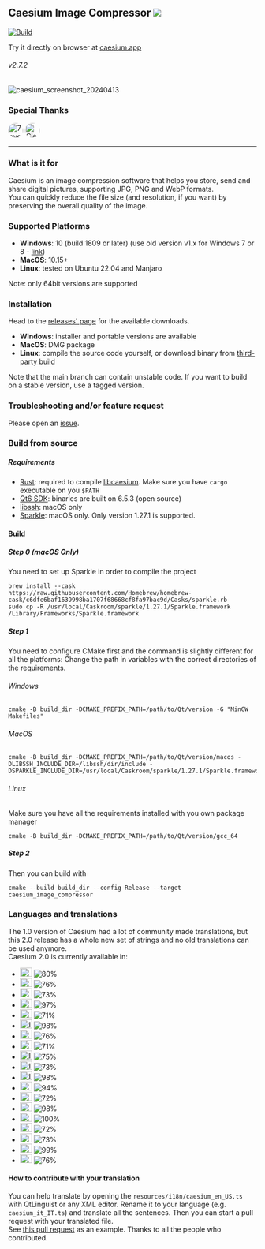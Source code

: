 ## Caesium Image Compressor  [![](https://img.shields.io/static/v1?label=Sponsor&message=%E2%9D%A4&logo=GitHub&color=%23fe8e86)](https://github.com/sponsors/Lymphatus)

[![Build](https://github.com/Lymphatus/caesium-image-compressor/actions/workflows/build-qt.yml/badge.svg)](https://github.com/Lymphatus/caesium-image-compressor/actions/workflows/build-qt.yml)

Try it directly on browser at [caesium.app](https://caesium.app)

###### v2.7.2

![caesium_screenshot_20240413](https://github.com/Lymphatus/caesium-image-compressor/assets/12133996/c09f06ab-abe2-4fa6-8c43-29b7073cb6df)

### Special Thanks
<a href="https://github.com/7eventech77"><img src="https://github.com/7eventech77.png" width="30px" alt="7eventech77" style="border-radius: 100%;" /></a>
<a href="https://github.com/ClearRabbit"><img src="https://github.com/ClearRabbit.png" width="30px" alt="ClearRabbit" style="border-radius: 100%;" /></a>

----------
### What is it for
Caesium is an image compression software that helps you store, send and share digital pictures, supporting JPG, PNG and WebP formats.  
You can quickly reduce the file size (and resolution, if you want) by preserving the overall quality of the image.

### Supported Platforms
- **Windows**: 10 (build 1809 or later) (use old version v1.x for Windows 7 or 8 - [link](https://www.fosshub.com/Caesium-Image-Compressor-old.html))
- **MacOS**: 10.15+
- **Linux**: tested on Ubuntu 22.04 and Manjaro

Note: only 64bit versions are supported

### Installation
Head to the [releases' page](https://github.com/Lymphatus/caesium-image-compressor/releases) for the available downloads.
- **Windows**: installer and portable versions are available
- **MacOS**: DMG package
- **Linux**: compile the source code yourself, or download binary from [third-party build](https://github.com/larygwil/caesium-image-compressor/releases)

Note that the main branch can contain unstable code. If you want to build on a stable version, use a tagged version.

### Troubleshooting and/or feature request
Please open an [issue](https://github.com/Lymphatus/caesium-image-compressor/issues).

### Build from source
##### Requirements
- [Rust](https://www.rust-lang.org/tools/install): required to compile [libcaesium](https://github.com/Lymphatus/libcaesium). Make sure you have `cargo` executable on you `$PATH`
- [Qt6 SDK](https://www.qt.io/download/): binaries are built on 6.5.3 (open source)
- [libssh](https://www.libssh.org/): macOS only
- [Sparkle](https://sparkle-project.org/): macOS only. Only version 1.27.1 is supported.

#### Build
##### Step 0 (macOS Only)
You need to set up Sparkle in order to compile the project
```
brew install --cask https://raw.githubusercontent.com/Homebrew/homebrew-cask/c6dfe6baf1639998ba1707f68668cf8fa97bac9d/Casks/sparkle.rb
sudo cp -R /usr/local/Caskroom/sparkle/1.27.1/Sparkle.framework /Library/Frameworks/Sparkle.framework
```
##### Step 1
You need to configure CMake first and the command is slightly different for all the platforms:
Change the path in variables with the correct directories of the requirements.
###### Windows
```
cmake -B build_dir -DCMAKE_PREFIX_PATH=/path/to/Qt/version -G "MinGW Makefiles"
```
###### MacOS
```
cmake -B build_dir -DCMAKE_PREFIX_PATH=/path/to/Qt/version/macos -DLIBSSH_INCLUDE_DIR=/libssh/dir/include -DSPARKLE_INCLUDE_DIR=/usr/local/Caskroom/sparkle/1.27.1/Sparkle.framework/Versions/Current/Headers
```
###### Linux
Make sure you have all the requirements installed with you own package manager
```
cmake -B build_dir -DCMAKE_PREFIX_PATH=/path/to/Qt/version/gcc_64
```
##### Step 2
Then you can build with
```
cmake --build build_dir --config Release --target caesium_image_compressor
```

### Languages and translations
The 1.0 version of Caesium had a lot of community made translations, but this 2.0 release has a whole new set of strings and no old translations can be used anymore.   
Caesium 2.0 is currently available in:
- <img src="https://flagcdn.com/48x36/eg.png" width="24" height="18" alt="EG"> ![80%](https://progress-bar.dev/80/?title=ar_EG)
- <img src="https://flagcdn.com/48x36/de.png" width="24" height="18" alt="DE"> ![76%](https://progress-bar.dev/76/?title=de_DE)
- <img src="https://flagcdn.com/48x36/gr.png" width="24" height="18" alt="GR"> ![73%](https://progress-bar.dev/73/?title=el_GR)
- <img src="https://flagcdn.com/48x36/us.png" width="24" height="18" alt="US"> ![97%](https://progress-bar.dev/97/?title=en_US)
- <img src="https://flagcdn.com/48x36/es.png" width="24" height="18" alt="ES"> ![71%](https://progress-bar.dev/71/?title=es_ES)
- <img src="https://flagcdn.com/48x36/ir.png" width="24" height="18" alt="IR"> ![98%](https://progress-bar.dev/98/?title=fa_IR)
- <img src="https://flagcdn.com/48x36/fi.png" width="24" height="18" alt="FI"> ![76%](https://progress-bar.dev/76/?title=fi_FI)
- <img src="https://flagcdn.com/48x36/fr.png" width="24" height="18" alt="FR"> ![71%](https://progress-bar.dev/71/?title=fr_FR)
- <img src="https://flagcdn.com/48x36/in.png" width="24" height="18" alt="IN"> ![75%](https://progress-bar.dev/75/?title=hi_IN)
- <img src="https://flagcdn.com/48x36/id.png" width="24" height="18" alt="ID"> ![73%](https://progress-bar.dev/73/?title=id_ID)
- <img src="https://flagcdn.com/48x36/it.png" width="24" height="18" alt="IT"> ![98%](https://progress-bar.dev/98/?title=it_IT)
- <img src="https://flagcdn.com/48x36/jp.png" width="24" height="18" alt="JP"> ![94%](https://progress-bar.dev/94/?title=ja_JP)
- <img src="https://flagcdn.com/48x36/pl.png" width="24" height="18" alt="PL"> ![72%](https://progress-bar.dev/72/?title=pl_PL)
- <img src="https://flagcdn.com/48x36/br.png" width="24" height="18" alt="BR"> ![98%](https://progress-bar.dev/98/?title=pt_BR)
- <img src="https://flagcdn.com/48x36/ru.png" width="24" height="18" alt="RU"> ![100%](https://progress-bar.dev/100/?title=ru_RU)
- <img src="https://flagcdn.com/48x36/sk.png" width="24" height="18" alt="SK"> ![72%](https://progress-bar.dev/72/?title=sk_SK)
- <img src="https://flagcdn.com/48x36/tr.png" width="24" height="18" alt="TR"> ![73%](https://progress-bar.dev/73/?title=tr_TR)
- <img src="https://flagcdn.com/48x36/cn.png" width="24" height="18" alt="CN"> ![99%](https://progress-bar.dev/99/?title=zh_CN)
- <img src="https://flagcdn.com/48x36/tw.png" width="24" height="18" alt="TW"> ![76%](https://progress-bar.dev/76/?title=zh_TW)

#### How to contribute with your translation
You can help translate by opening the `resources/i18n/caesium_en_US.ts` with QtLinguist or any XML editor. Rename it to your language (e.g. `caesium_it_IT.ts`) and translate all the sentences. Then you can start a pull request with your translated file.  
See [this pull request](https://github.com/Lymphatus/caesium-image-compressor/pull/106) as an example.
Thanks to all the people who contributed.
